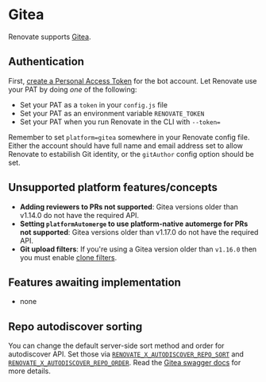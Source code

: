 # Gitea

Renovate supports [Gitea](https://gitea.io).

## Authentication

First, [create a Personal Access Token](https://docs.gitea.io/en-us/api-usage/#authentication) for the bot account.
Let Renovate use your PAT by doing _one_ of the following:

- Set your PAT as a `token` in your `config.js` file
- Set your PAT as an environment variable `RENOVATE_TOKEN`
- Set your PAT when you run Renovate in the CLI with `--token=`

Remember to set `platform=gitea` somewhere in your Renovate config file.
Either the account should have full name and email address set to allow Renovate to estabilish Git identity, or the `gitAuthor` config option should be set.

## Unsupported platform features/concepts

- **Adding reviewers to PRs not supported**: Gitea versions older than v1.14.0 do not have the required API.
- **Setting `platformAutomerge` to use platform-native automerge for PRs not supported**: Gitea versions older than v1.17.0 do not have the required API.
- **Git upload filters**: If you're using a Gitea version older than `v1.16.0` then you must enable [clone filters](https://docs.gitea.io/en-us/clone-filters/).

## Features awaiting implementation

- none

## Repo autodiscover sorting

You can change the default server-side sort method and order for autodiscover API.
Set those via [`RENOVATE_X_AUTODISCOVER_REPO_SORT`](https://docs.renovatebot.com/self-hosted-experimental/#renovate_x_autodiscover_repo_sort) and [`RENOVATE_X_AUTODISCOVER_REPO_ORDER`](https://docs.renovatebot.com/self-hosted-experimental/#renovate_x_autodiscover_repo_order).
Read the [Gitea swagger docs](https://try.gitea.io/api/swagger#/repository/repoSearch) for more details.

